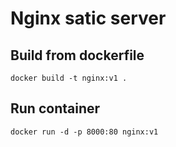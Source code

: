 # Nginx satic server
## Build from dockerfile 
```
docker build -t nginx:v1 .
```
## Run container

```
docker run -d -p 8000:80 nginx:v1
```


